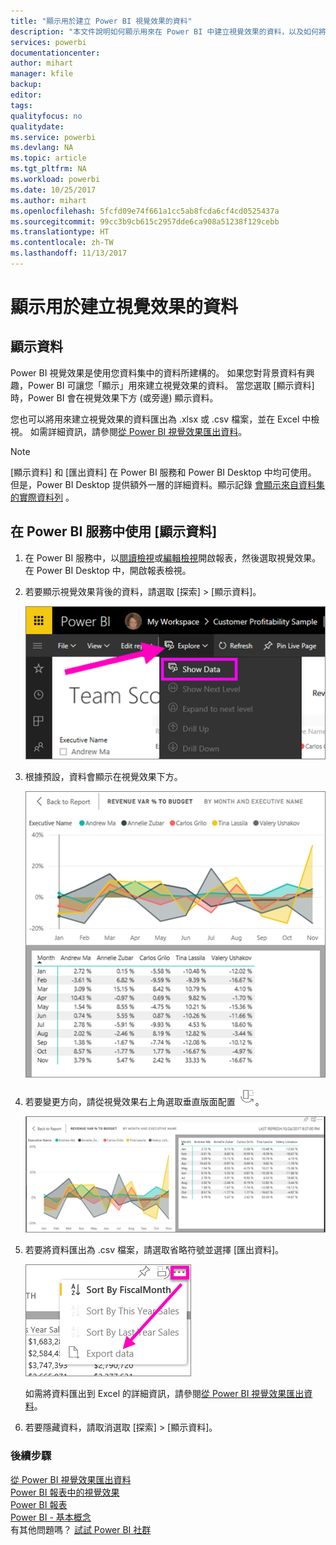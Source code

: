 ```yaml
---
title: "顯示用於建立 Power BI 視覺效果的資料"
description: "本文件說明如何顯示用來在 Power BI 中建立視覺效果的資料，以及如何將該資料匯出為 .csv 檔案。"
services: powerbi
documentationcenter: 
author: mihart
manager: kfile
backup: 
editor: 
tags: 
qualityfocus: no
qualitydate: 
ms.service: powerbi
ms.devlang: NA
ms.topic: article
ms.tgt_pltfrm: NA
ms.workload: powerbi
ms.date: 10/25/2017
ms.author: mihart
ms.openlocfilehash: 5fcfd09e74f661a1cc5ab8fcda6cf4cd0525437a
ms.sourcegitcommit: 99cc3b9cb615c2957dde6ca908a51238f129cebb
ms.translationtype: HT
ms.contentlocale: zh-TW
ms.lasthandoff: 11/13/2017
---
```

# <a name="show-the-data-that-was-used-to-create-the-visualization"></a>顯示用於建立視覺效果的資料
## <a name="show-data"></a>顯示資料
Power BI 視覺效果是使用您資料集中的資料所建構的。 如果您對背景資料有興趣，Power BI 可讓您「顯示」用來建立視覺效果的資料。 當您選取 [顯示資料] 時，Power BI 會在視覺效果下方 (或旁邊) 顯示資料。

您也可以將用來建立視覺效果的資料匯出為 .xlsx 或 .csv 檔案，並在 Excel 中檢視。 如需詳細資訊，請參閱[從 Power BI 視覺效果匯出資料](power-bi-visualization-export-data.md)。

> [!NOTE]
> [顯示資料] 和 [匯出資料] 在 Power BI 服務和 Power BI Desktop 中均可使用。 但是，Power BI Desktop 提供額外一層的詳細資料。顯示記錄 [會顯示來自資料集的實際資料列](desktop-see-data-see-records.md) 。
> 
> 

## <a name="using-show-data-in-power-bi-service"></a>在 Power BI 服務中使用 [顯示資料]
1. 在 Power BI 服務中，以[閱讀檢視](service-report-open-in-reading-view.md)或[編輯檢視](service-reading-view-and-editing-view.md)開啟報表，然後選取視覺效果。  在 Power BI Desktop 中，開啟報表檢視。
2. 若要顯示視覺效果背後的資料，請選取 [探索] > [顯示資料]。
   
   ![](media/service-reports-show-data/power-bi-show-data.png)
3. 根據預設，資料會顯示在視覺效果下方。
   
   ![](media/service-reports-show-data/power-bi-explore-show-data.png)
4. 若要變更方向，請從視覺效果右上角選取垂直版面配置 ![](media/service-reports-show-data/power-bi-vertical-icon-new.png)。
   
   ![](media/service-reports-show-data/power-bi-explore-show-data2.png)
5. 若要將資料匯出為 .csv 檔案，請選取省略符號並選擇 [匯出資料]。
   
    ![](media/service-reports-show-data/power-bi-export-data-new.png)
   
    如需將資料匯出到 Excel 的詳細資訊，請參閱[從 Power BI 視覺效果匯出資料](power-bi-visualization-export-data.md)。
6. 若要隱藏資料，請取消選取 [探索] > [顯示資料]。

### <a name="next-steps"></a>後續步驟
[從 Power BI 視覺效果匯出資料](power-bi-visualization-export-data.md)    
[Power BI 報表中的視覺效果](power-bi-report-visualizations.md)    
[Power BI 報表](service-reports.md)    
[Power BI - 基本概念](service-basic-concepts.md)    
有其他問題嗎？ [試試 Power BI 社群](http://community.powerbi.com/)

